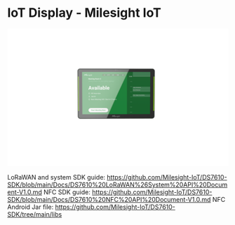 # IoT Display - Milesight IoT

![DS7610](DS7610.png)


LoRaWAN and system SDK guide: https://github.com/Milesight-IoT/DS7610-SDK/blob/main/Docs/DS7610%20LoRaWAN%26System%20API%20Document-V1.0.md
NFC SDK guide: https://github.com/Milesight-IoT/DS7610-SDK/blob/main/Docs/DS7610%20NFC%20API%20Document-V1.0.md
NFC Android Jar file: https://github.com/Milesight-IoT/DS7610-SDK/tree/main/libs
